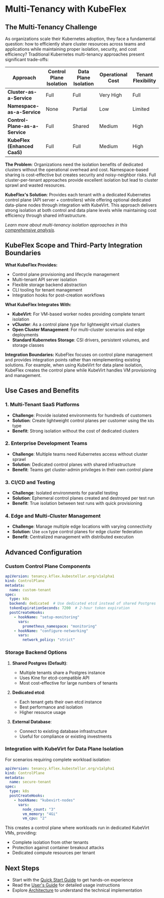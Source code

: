 # Multi-Tenancy with KubeFlex

## The Multi-Tenancy Challenge

As organizations scale their Kubernetes adoption, they face a fundamental question: how to efficiently share cluster resources across teams and applications while maintaining proper isolation, security, and cost efficiency? Traditional Kubernetes multi-tenancy approaches present significant trade-offs:

| Approach | Control Plane Isolation | Data Plane Isolation | Operational Cost | Tenant Flexibility |
|----------|------------------------|---------------------|------------------|-------------------|
| **Cluster-as-a-Service** | Full | Full | Very High | Full |
| **Namespace-as-a-Service** | None | Partial | Low | Limited |
| **Control-Plane-as-a-Service** | Full | Shared | Medium | High |
| **KubeFlex (Enhanced CaaS)** | Full | Full | Medium | High |

**The Problem**: Organizations need the isolation benefits of dedicated clusters without the operational overhead and cost. Namespace-based sharing is cost-effective but creates security and noisy-neighbor risks. Full cluster-per-tenant approaches provide excellent isolation but lead to cluster sprawl and wasted resources.

**KubeFlex's Solution**: Provides each tenant with a dedicated Kubernetes control plane (API server + controllers) while offering optional dedicated data-plane nodes through integration with KubeVirt. This approach delivers strong isolation at both control and data plane levels while maintaining cost efficiency through shared infrastructure.

*Learn more about multi-tenancy isolation approaches in this [comprehensive analysis](https://medium.com/@brauliodumba/cloud-computing-multi-tenancy-isolation-a-new-approach-815ff3e6dfd1).*

## KubeFlex Scope and Third-Party Integration Boundaries

**What KubeFlex Provides:**
- Control plane provisioning and lifecycle management
- Multi-tenant API server isolation
- Flexible storage backend abstraction
- CLI tooling for tenant management
- Integration hooks for post-creation workflows

**What KubeFlex Integrates With:**
- **KubeVirt**: For VM-based worker nodes providing complete tenant isolation
- **vCluster**: As a control plane type for lightweight virtual clusters
- **Open Cluster Management**: For multi-cluster scenarios and edge deployments
- **Standard Kubernetes Storage**: CSI drivers, persistent volumes, and storage classes

**Integration Boundaries:**
KubeFlex focuses on control plane management and provides integration points rather than reimplementing existing solutions. For example, when using KubeVirt for data plane isolation, KubeFlex creates the control plane while KubeVirt handles VM provisioning and management.

## Use Cases and Benefits

### 1. Multi-Tenant SaaS Platforms
- **Challenge**: Provide isolated environments for hundreds of customers
- **Solution**: Create lightweight control planes per customer using the `k8s` type
- **Benefit**: Strong isolation without the cost of dedicated clusters

### 2. Enterprise Development Teams
- **Challenge**: Multiple teams need Kubernetes access without cluster sprawl
- **Solution**: Dedicated control planes with shared infrastructure
- **Benefit**: Teams get cluster-admin privileges in their own control plane

### 3. CI/CD and Testing
- **Challenge**: Isolated environments for parallel testing
- **Solution**: Ephemeral control planes created and destroyed per test run
- **Benefit**: True isolation between test runs with quick provisioning

### 4. Edge and Multi-Cluster Management
- **Challenge**: Manage multiple edge locations with varying connectivity
- **Solution**: Use `ocm` type control planes for edge cluster federation
- **Benefit**: Centralized management with distributed execution

## Advanced Configuration

### Custom Control Plane Components

```yaml
apiVersion: tenancy.kflex.kubestellar.org/v1alpha1
kind: ControlPlane
metadata:
  name: custom-tenant
spec:
  type: k8s
  backend: dedicated  # Use dedicated etcd instead of shared Postgres
  tokenExpirationSeconds: 7200  # 2-hour token expiration
  postCreateHooks:
    - hookName: "setup-monitoring"
      vars:
        prometheus_namespace: "monitoring"
    - hookName: "configure-networking"
      vars:
        network_policy: "strict"
```

### Storage Backend Options

1. **Shared Postgres (Default)**:
   - Multiple tenants share a Postgres instance
   - Uses Kine for etcd-compatible API
   - Most cost-effective for large numbers of tenants

2. **Dedicated etcd**:
   - Each tenant gets their own etcd instance
   - Best performance and isolation
   - Higher resource usage

3. **External Database**:
   - Connect to existing database infrastructure
   - Useful for compliance or existing investments

### Integration with KubeVirt for Data Plane Isolation

For scenarios requiring complete workload isolation:

```yaml
apiVersion: tenancy.kflex.kubestellar.org/v1alpha1
kind: ControlPlane
metadata:
  name: secure-tenant
spec:
  type: k8s
  postCreateHooks:
    - hookName: "kubevirt-nodes"
      vars:
        node_count: "3"
        vm_memory: "4Gi"
        vm_cpu: "2"
```

This creates a control plane where workloads run in dedicated KubeVirt VMs, providing:
- Complete isolation from other tenants
- Protection against container breakout attacks
- Dedicated compute resources per tenant

## Next Steps

- Start with the [Quick Start Guide](quickstart.md) to get hands-on experience
- Read the [User's Guide](users.md) for detailed usage instructions
- Explore [Architecture](architecture.md) to understand the technical implementation
